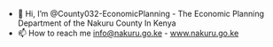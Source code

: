 - 👋 Hi, I’m @County032-EconomicPlanning - The Economic Planning Department of the Nakuru County In Kenya
- 📫 How to reach me info@nakuru.go.ke - www.nakuru.go.ke

<!---
County032-EconomicPlanning/County032-EconomicPlanning is a ✨ special ✨ repository because its `README.md` (this file) appears on your GitHub profile.
You can click the Preview link to take a look at your changes.
--->
